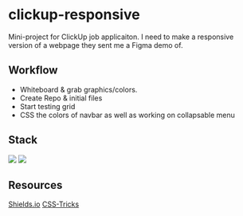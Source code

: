 # clickup-responsive

Mini-project for ClickUp job applicaiton. I need to make a responsive version of a webpage they sent me a Figma demo of.

## Workflow

- Whiteboard & grab graphics/colors.
- Create Repo & initial files
- Start testing grid
- CSS the colors of navbar as well as working on collapsable menu

## Stack

  <img src="https://img.shields.io/badge/HTML-orange" />
  <img src="https://img.shields.io/badge/-css-success" />

## Resources

[Shields.io](https://shields.io/)
[CSS-Tricks](https://css-tricks.com/snippets/css/complete-guide-grid/)
